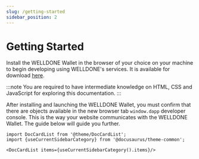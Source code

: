 ```yaml
---
slug: /getting-started
sidebar_position: 2
---
```

# Getting Started
Install the WELLDONE Wallet in the browser of your choice on your machine to begin developing using WELLDONE's services. It is available for download [here](https://wds-code-docs.vercel.app/ko/docs/category/getting-started).

:::note
You are required to have intermediate knowledge on HTML, CSS and JavaScript for exploring this documentation.
:::

After installing and launching the WELLDONE Wallet, you must confirm that there are objects available in the new browser tab `window.dapp` developer console. This is the way your website communicates with the WELLDONE Wallet. The guide below will guide you further.

```mdx-code-block
import DocCardList from '@theme/DocCardList';
import {useCurrentSidebarCategory} from '@docusaurus/theme-common';

<DocCardList items={useCurrentSidebarCategory().items}/>
```
